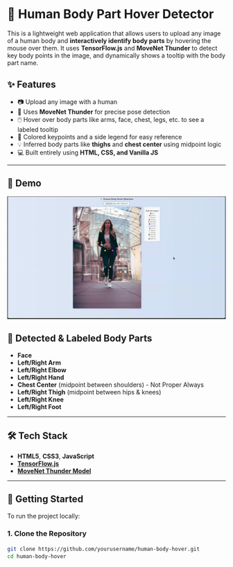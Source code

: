 # 🧍 Human Body Part Hover Detector

This is a lightweight web application that allows users to upload any image of a human body and **interactively identify body parts** by hovering the mouse over them. It uses **TensorFlow.js** and **MoveNet Thunder** to detect key body points in the image, and dynamically shows a tooltip with the body part name.

## ✨ Features

- 📷 Upload any image with a human
- 🧠 Uses **MoveNet Thunder** for precise pose detection
- 🖱️ Hover over body parts like arms, face, chest, legs, etc. to see a labeled tooltip
- 🎨 Colored keypoints and a side legend for easy reference
- 💡 Inferred body parts like **thighs** and **chest center** using midpoint logic
- 💻 Built entirely using **HTML, CSS, and Vanilla JS**

---

## 🎥 Demo

![Demo](Demo.gif)


## 📸 Detected & Labeled Body Parts

- **Face** 
- **Left/Right Arm**
- **Left/Right Elbow**
- **Left/Right Hand**
- **Chest Center** (midpoint between shoulders) - Not Proper Always
- **Left/Right Thigh** (midpoint between hips & knees)
- **Left/Right Knee**
- **Left/Right Foot**

---

## 🛠️ Tech Stack

- **HTML5**, **CSS3**, **JavaScript**
- **[TensorFlow.js](https://www.tensorflow.org/js)**
- **[MoveNet Thunder Model](https://www.tensorflow.org/js/models/pose_detection)**

---

## 🚀 Getting Started

To run the project locally:

### 1. Clone the Repository
```bash
git clone https://github.com/yourusername/human-body-hover.git
cd human-body-hover
